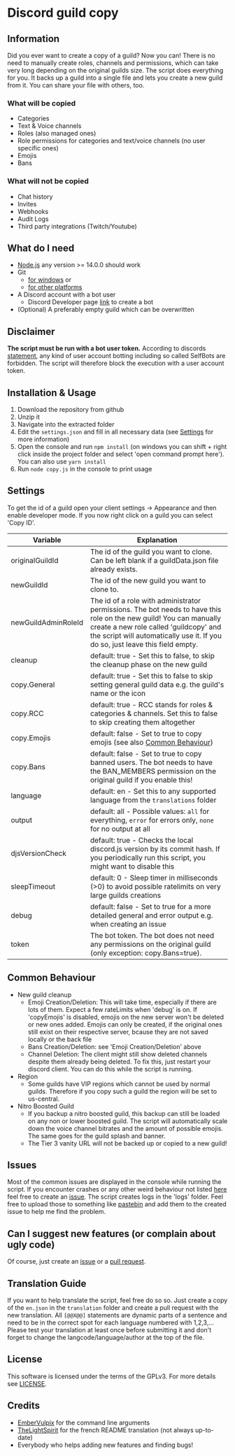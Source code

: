 # Discord guild copy

## Information
Did you ever want to create a copy of a guild? Now you can! There is no need to manually create roles, channels and permissions, which can take very long depending on the original guilds size. The script does everything for you. It backs up a guild into a single file and lets you create a new guild from it. You can share your file with others, too.

### What will be copied
- Categories
- Text & Voice channels
- Roles (also managed ones)
- Role permissions for categories and text/voice channels (no user specific ones)
- Emojis
- Bans

### What will not be copied
- Chat history
- Invites
- Webhooks
- Audit Logs
- Third party integrations (Twitch/Youtube)

## What do I need
- [Node.js](https://nodejs.org/) any version >= 14.0.0 should work
- Git
  - [for windows](https://git-scm.com/download/win) or
  - [for other platforms](https://git-scm.com/book/en/v2/Getting-Started-Installing-Git)
- A Discord account with a bot user
  - Discord Developer page [link](https://discordapp.com/developers/applications/me) to create a bot
- (Optional) A preferably empty guild which can be overwritten

## Disclaimer
**The script must be run with a bot user token.** According to discords [statement](https://support.discordapp.com/hc/en-us/articles/115002192352-Automated-user-accounts-self-bots000000), any kind of user account botting including so called SelfBots are forbidden. The script will therefore block the execution with a user account token.

## Installation & Usage
1. Download the repository from github
2. Unzip it
3. Navigate into the extracted folder
4. Edit the `settings.json` and fill in all necessary data (see [Settings](https://github.com/Jisagi/Discord-guild-copy#settings) for more information)
5. Open the console and run `npm install` (on windows you can shift + right click inside the project folder and select 'open command prompt here'). You can also use `yarn install`
6. Run `node copy.js` in the console to print usage

## Settings
To get the id of a guild open your client settings -> Appearance and then enable developer mode. If you now right click on a guild you can select 'Copy ID'.

| Variable | Explanation |
| --- | --- |
| originalGuildId | The id of the guild you want to clone. Can be left blank if a guildData.json file already exists. |
| newGuildId | The id of the new guild you want to clone to. |
| newGuildAdminRoleId | The id of a role with administrator permissions. The bot needs to have this role on the new guild! You can manually create a new role called 'guildcopy' and the script will automatically use it. If you do so, just leave this field empty. |
| cleanup | default: true - Set this to false, to skip the cleanup phase on the new guild |
| copy.General | default: true - Set this to false to skip setting general guild data e.g. the guild's name or the icon |
| copy.RCC | default: true - RCC stands for roles & categories & channels. Set this to false to skip creating them altogether |
| copy.Emojis | default: false - Set to true to copy emojis (see also [Common Behaviour](https://github.com/Jisagi/Discord-guild-copy#common-behaviour)) |
| copy.Bans | default: false - Set to true to copy banned users. The bot needs to have the BAN_MEMBERS permission on the original guild if you enable this! |
| language | default: en - Set this to any supported language from the `translations` folder |
| output | default: all - Possible values: `all` for everything, `error` for errors only, `none` for no output at all |
| djsVersionCheck | default: true - Checks the local discord.js version by its commit hash. If you periodically run this script, you might want to disable this |
| sleepTimeout | default: 0 - Sleep timer in milliseconds (>0) to avoid possible ratelimits on very large guilds creations  |
| debug | default: false - Set to true for a more detailed general and error output e.g. when creating an issue |
| token | The bot token. The bot does not need any permissions on the original guild (only exception: copy.Bans=true). |

## Common Behaviour
- New guild cleanup
  - Emoji Creation/Deletion: This will take time, especially if there are lots of them. Expect a few rateLimits when 'debug' is on. If 'copyEmojis' is disabled, emojis on the new server won't be deleted or new ones added. Emojis can only be created, if the original ones still exist on their respective server, bcause they are not saved locally or the back file
  - Bans Creation/Deletion: see 'Emoji Creation/Deletion' above
  - Channel Deletion: The client might still show deleted channels despite them already being deleted. To fix this, just restart your discord client. You can do this while the script is running.
- Region
  - Some guilds have VIP regions which cannot be used by normal guilds. Therefore if you copy such a guild the region will be set to us-central.
- Nitro Boosted Guild
  - If you backup a nitro boosted guild, this backup can still be loaded on any non or lower boosted guild. The script will automatically scale down the voice channel bitrates and the amount of possible emojis. The same goes for the guild splash and banner.
  - The Tier 3 vanity URL will not be backed up or copied to a new guild!

## Issues
Most of the common issues are displayed in the console while running the script. If you encounter crashes or any other weird behaviour not listed [here](https://github.com/Jisagi/Discord-guild-copy#common-behaviour) feel free to create an [issue](https://github.com/Jisagi/Discord-guild-copy/issues/new). The script creates logs in the 'logs' folder. Feel free to upload those to something like [pastebin](https://pastebin.com/) and add them to the created issue to help me find the problem.

## Can I suggest new features (or complain about ugly code)
Of course, just create an [issue](https://github.com/Jisagi/Discord-guild-copy/issues/new) or a [pull request](https://github.com/Jisagi/Discord-guild-copy/compare).

## Translation Guide
If you want to help translate the script, feel free do so so. Just create a copy of the `en.json` in the `translation` folder and create a pull request with the new translation. All `[@@X@@]` statements are dynamic parts of a sentence and need to be in the correct spot for each language numbered with 1,2,3,... Please test your translation at least once before submitting it and don't forget to change the langcode/language/author at the top of the file.

## License
This software is licensed under the terms of the GPLv3. For more details see [LICENSE](https://github.com/Jisagi/Discord-guild-copy/blob/master/LICENSE).

## Credits
- [EmberVulpix](https://github.com/EmberVulpix) for the command line arguments
- [TheLightSpirit](https://github.com/TheLightSpirit) for the french README translation (not always up-to-date)
- Everybody who helps adding new features and finding bugs!